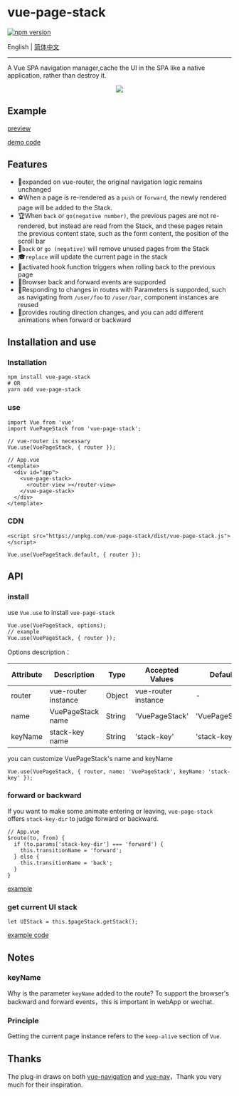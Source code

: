 # vue-page-stack

[![npm version](https://badge.fury.io/js/vue-page-stack.svg)](https://badge.fury.io/js/vue-page-stack)

English | [简体中文](./README.zh-cn.md)

---

A Vue SPA navigation manager,cache the UI in the SPA like a native application, rather than destroy it.

<div align="center">
  <img src="https://i.loli.net/2019/07/22/5d35618b25fb449357.gif">
</div>

## Example

[preview](https://hezhongfeng.github.io/vue-page-stack-example/)

[demo code](https://github.com/hezhongfeng/vue-page-stack-example)

## Features

- 🐉expanded on vue-router, the original navigation logic remains unchanged
- ⚽When a page is re-rendered as a `push` or `forward`, the newly rendered page will be added to the Stack.
- 🏆When `back` or `go(negative number)`, the previous pages are not re-rendered, but instead are read from the Stack, and these pages retain the previous content state, such as the form content, the position of the scroll bar
- 🏈`back` or `go (negative)` will remove unused pages from the Stack
- 🎓`replace` will update the current page in the stack
- 🎉activated hook function triggers when rolling back to the previous page
- 🚀Browser back and forward events are supporded
- 🍕Responding to changes in routes with Parameters is supporded, such as navigating from `/user/foo` to `/user/bar`, component instances are reused
- 🐰provides routing direction changes, and you can add different animations when forward or backward

## Installation and use

### Installation

```
npm install vue-page-stack
# OR
yarn add vue-page-stack
```

### use

```
import Vue from 'vue'
import VuePageStack from 'vue-page-stack';

// vue-router is necessary
Vue.use(VuePageStack, { router }); 
```

```
// App.vue
<template>
  <div id="app">
    <vue-page-stack>
      <router-view ></router-view>
    </vue-page-stack>
  </div>
</template>
```

### CDN
```
<script src="https://unpkg.com/vue-page-stack/dist/vue-page-stack.js"></script>
```

```
Vue.use(VuePageStack.default, { router });
```

## API

### install
use `Vue.use` to install `vue-page-stack`
```
Vue.use(VuePageStack, options);
// example
Vue.use(VuePageStack, { router });
```

Options description：

Attribute | Description | Type | Accepted Values | Default
---|---|---|---|---
router | vue-router instance | Object | vue-router instance | -
name | VuePageStack name | String | 'VuePageStack' | 'VuePageStack'
keyName | stack-key name | String | 'stack-key' | 'stack-key'

you can customize VuePageStack's name and keyName
```
Vue.use(VuePageStack, { router, name: 'VuePageStack', keyName: 'stack-key' });
```

### forward or backward
If you want to make some animate entering or leaving, `vue-page-stack` offers `stack-key-dir` to judge forward or backward.

```
// App.vue
$route(to, from) {
  if (to.params['stack-key-dir'] === 'forward') {
    this.transitionName = 'forward';
  } else {
    this.transitionName = 'back';
  }
}
```
[example](https://github.com/hezhongfeng/vue-page-stack-example/blob/master/src/App.vue)

### get current UI stack
```
let UIStack = this.$pageStack.getStack();

```
[example code](https://github.com/hezhongfeng/vue-page-stack-example/blob/814f5ad8b8804e6fd81002f7254d266df3311770/src/views/main/MainList.vue#L30)
## Notes

### keyName

Why is the parameter `keyName` added to the route? To support the browser's backward and forward events，this is important in webApp or wechat.

### Principle

Getting the current page instance refers to the `keep-alive` section of `Vue`.

## Thanks

The plug-in draws on both [vue-navigation](https://github.com/zack24q/vue-navigation) and [vue-nav](https://github.com/nearspears/vue-nav)，Thank you very much for their inspiration.
